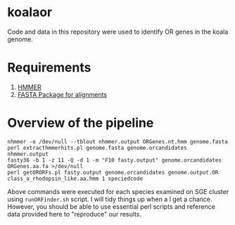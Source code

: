 # koalaor
Code and data in this repository were used to identify OR genes in the koala genome.

# Requirements
1. [HMMER](http://hmmer.org/)
2. [FASTA Package for alignments](https://github.com/wrpearson/fasta36)

# Overview of the pipeline
```
nhmmer -o /dev/null --tblout nhmmer.output ORGenes.nt.hmm genome.fasta
perl extracthmmerhits.pl genome.fasta genome.orcandidates nhmmer.output
fasty36 -b 1 -z 11 -Q -d 1 -m "F10 fasty.output" genome.orcandidates ORGenes.aa.fa >/dev/null
perl getORORFs.pl fasty.output genome.orcandidates genome.output.OR class_a_rhodopsin_like.aa.hmm 1 speciedcode
```

Above commands were executed for each species examined on SGE cluster using `runORFinder.sh` script. I will tidy things up when a I get a chance. However, you should be able to use essential perl scripts and reference data provided here to "reproduce" our results.

